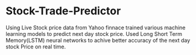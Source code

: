 # Stock-Trade-Predictor
Using Live Stock price data from Yahoo finnace trained various machine learning models to predict next day stock price. 
Used Long Short Term Memory(LSTM) neural networks to achive better accuracy of the next day stock Price on real time.
